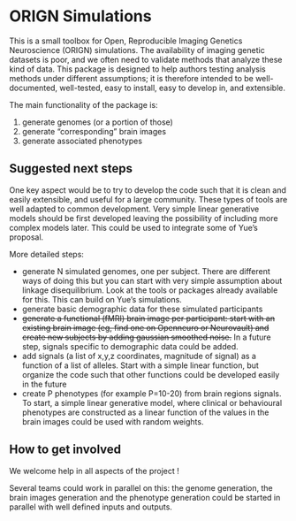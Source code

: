 # ORIGN Simulations

This is a small toolbox for Open, Reproducible Imaging Genetics Neuroscience (ORIGN) simulations.
The availability of imaging genetic datasets is poor, and we often need to validate methods that analyze these kind of data.
This package is designed to help authors testing analysis methods under different assumptions;
it is therefore intended to be well-documented, well-tested, easy to install, easy to develop in, and extensible.

The main functionality of the package is:

1. generate genomes (or a portion of those)
2. generate “corresponding” brain images
3. generate associated phenotypes  

## Suggested next steps

One key aspect would be to try to develop the code such that it is clean and easily extensible, and useful for a large community. These types of tools are well adapted to common development. Very simple linear generative models should be first developed leaving the possibility of including more complex models later. This could be used to integrate some of Yue’s proposal.

More detailed steps:

* generate N simulated genomes, one per subject. There are different ways of doing this but you can start with very simple assumption about linkage disequilibrium. Look at the tools or packages already available for this. This can build on Yue’s simulations.
* generate basic demographic data for these simulated participants
* ~~generate a functional (fMRI) brain image per participant: start with an existing brain image (eg, find one on Openneuro or Neurovault) and create new subjects by adding gaussian smoothed noise.~~ In a future step, signals specific to demographic data could be added.
* add signals (a list of x,y,z coordinates, magnitude of signal) as a function of a list of alleles. Start with a simple linear function, but organize the code such that other functions could be developed easily in the future
* create P phenotypes (for example P=10-20) from brain regions signals. To start, a simple linear generative model, where clinical or behavioural phenotypes are constructed as a linear function of the values in the brain images could be used with random weights.

## How to get involved

We welcome help in all aspects of the project !

Several teams could work in parallel on this: the genome generation, the brain images generation and the phenotype generation could be started in parallel with  well defined inputs and outputs.
